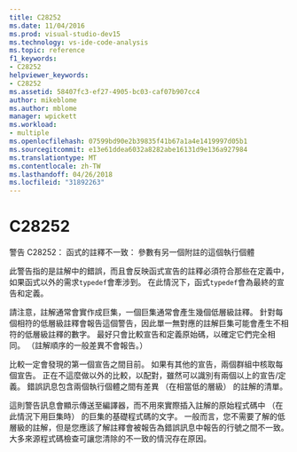 ```yaml
---
title: C28252
ms.date: 11/04/2016
ms.prod: visual-studio-dev15
ms.technology: vs-ide-code-analysis
ms.topic: reference
f1_keywords:
- C28252
helpviewer_keywords:
- C28252
ms.assetid: 58407fc3-ef27-4905-bc03-caf07b907cc4
author: mikeblome
ms.author: mblome
manager: wpickett
ms.workload:
- multiple
ms.openlocfilehash: 07599bd90e2b39835f41b67a1a4e1419997d05b1
ms.sourcegitcommit: e13e61ddea6032a8282abe16131d9e136a927984
ms.translationtype: MT
ms.contentlocale: zh-TW
ms.lasthandoff: 04/26/2018
ms.locfileid: "31892263"
---
```

# <a name="c28252"></a>C28252
警告 C28252： 函式的註釋不一致： 參數有另一個附註的這個執行個體

 此警告指的是註解中的錯誤，而且會反映函式宣告的註釋必須符合那些在定義中，如果函式以外的需求`typedef`會牽涉到。 在此情況下，函式`typedef`會為最終的宣告和定義。

 請注意，註解通常會實作成巨集，一個巨集通常會產生幾個低層級註釋。 針對每個相符的低層級註釋會報告這個警告，因此單一無對應的註解巨集可能會產生不相符的低層級註釋的數字。 最好只會比較宣告和定義原始碼，以確定它們完全相同。 （註解順序的一般差異不會報告。）

 比較一定會發現的第一個宣告之間目前。 如果有其他的宣告，兩個群組中核取每個宣告。 正在不這麼做以外的比較，以配對，雖然可以識別有兩個以上的宣告/定義。  錯誤訊息包含兩個執行個體之間有差異 （在相當低的層級） 的註解的清單。

 這則警告訊息會顯示傳送至編譯器，而不用來實際插入註解的原始程式碼中 （在此情況下用巨集時） 的巨集的基礎程式碼的文字。 一般而言，您不需要了解的低層級的註解，但是您應該了解註釋會被報告為錯誤訊息中報告的行號之間不一致。 大多來源程式碼檢查可讓您清除的不一致的情況存在原因。